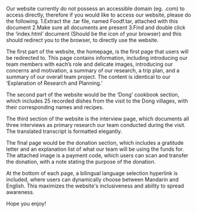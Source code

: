 Our website currently do not possess an accessible domain (eg. .com) to access directly, therefore if you would like to access our website, please do the following.
1.Extract the .tar file, named Foodf.tar, attached with this document
2.Make sure all documents are present
3.Find and double click the ‘index.html’ document (Should be the icon of your browser) and this should redirect you to the browser, to directly use the website.



The first part of the website, the homepage, is the first page that users will be redirected to. This page contains information, including introducing our team members with each’s role and delicate images, introducing our concerns and motivation, a summary of our research, a trip plan, and a summary of our overall team project. The content is identical to our ‘Explanation of Research and Planning.’

The second part of the website would be the ‘Dong’ cookbook section, which includes 25 recorded dishes from the visit to the Dong villages, with their corresponding names and recipes. 

The third section of the website is the interview page, which documents all three interviews as primary research our team conducted during the visit. The translated transcript is formatted elegantly.

The final page would be the donation section, which includes a gratitude letter and an explanation list of what our team will be using the funds for. The attached image is a payment code, which users can scan and transfer the donation, with a note stating the purpose of the donation.

At the bottom of each page, a bilingual language selection hyperlink is included, where users can dynamically choose between Mandarin and English. This maximizes the website's inclusiveness and ability to spread awareness.

Hope you enjoy!

